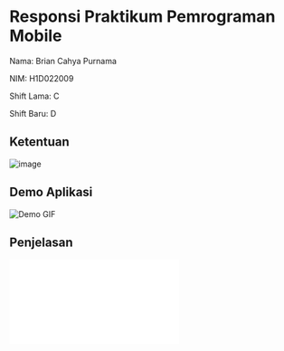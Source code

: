 # Responsi Praktikum Pemrograman Mobile

Nama: Brian Cahya Purnama

NIM: H1D022009

Shift Lama: C

Shift Baru: D

## Ketentuan

![image](https://github.com/user-attachments/assets/ff422c59-b2b1-42d4-80cd-781a9805f6ea)

## Demo Aplikasi
![Demo GIF](assets/demo.gif)

## Penjelasan
![Klik di sini](assets/H1D022009_BRIANCAHYA_PRAKTIKUMPEMMOBD_RESPONSI1.pdf)
